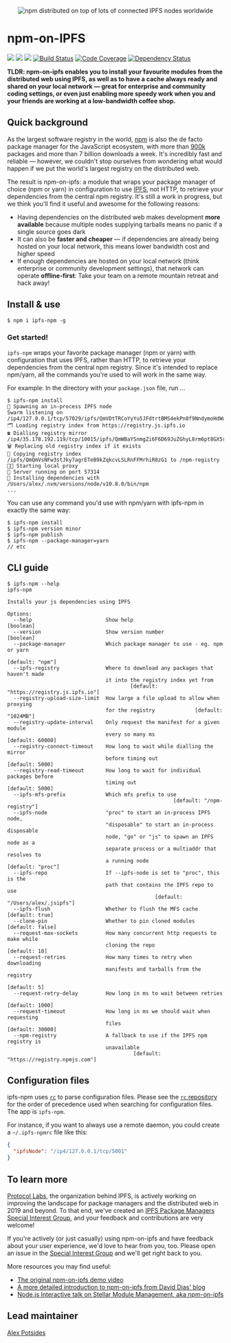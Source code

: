 <p align="center">
  <img src="https://github.com/ipfs-shipyard/npm-on-ipfs/raw/master/img/npm-on-ipfs.jpg" alt="npm distributed on top of lots of connected IPFS nodes worldwide" />
</p>

# npm-on-IPFS

[![](https://img.shields.io/badge/made%20by-Protocol%20Labs-blue.svg?style=flat-square)](https://protocol.ai)
[![](https://img.shields.io/badge/project-IPFS-blue.svg?style=flat-square)](http://ipfs.io/)
[![](https://img.shields.io/badge/freenode-%23ipfs-blue.svg?style=flat-square)](http://webchat.freenode.net/?channels=%23ipfs)
[![Build Status](https://flat.badgen.net/travis/ipfs-shipyard/npm-on-ipfs)](https://travis-ci.com/ipfs-shipyard/npm-on-ipfs)
[![Code Coverage](https://codecov.io/gh/ipfs-shipyard/npm-on-ipfs/branch/master/graph/badge.svg)](https://codecov.io/gh/ipfs-shipyard/npm-on-ipfs)
[![Dependency Status](https://david-dm.org/ipfs-shipyard/npm-on-ipfs.svg?style=flat-square)](https://david-dm.org/ipfs-shipyard/npm-on-ipfs)

**TLDR: npm-on-ipfs enables you to install your favourite modules from the distributed web using IPFS, as well as to have a cache always ready and shared on your local network — great for enterprise and community coding settings, or even just enabling more speedy work when you and your friends are working at a low-bandwidth coffee shop.**

## Quick background

As the largest software registry in the world, [npm](https://www.npmjs.com) is also the de facto package manager for the JavaScript ecosystem, with more than [900k](https://replicate.npmjs.com/_all_docs) packages and more than 7 billion downloads a week. It's incredibly fast and reliable — however, we couldn't stop ourselves from wondering what would happen if we put the world's largest registry on the distributed web.

The result is npm-on-ipfs: a module that wraps your package manager of choice (npm or yarn) in configuration to use [IPFS](https://ipfs.io/), not HTTP, to retrieve your dependencies from the central npm registry. It's still a work in progress, but we think you'll find it useful and awesome for the following reasons:

 - Having dependencies on the distributed web makes development **more available** because multiple nodes supplying tarballs means no panic if a single source goes dark
 - It can also be **faster and cheaper** — if dependencies are already being hosted on your local network, this means lower bandwidth cost and higher speed 
 - If enough dependencies are hosted on your local network (think enterprise or community development settings), that network can operate **offline-first**: Take your team on a remote mountain retreat and hack away!

## Install & use

```console
$ npm i ipfs-npm -g
```

### Get started!

`ipfs-npm` wraps your favorite package manager (npm or yarn) with configuration that uses IPFS, rather than HTTP, to retrieve your dependencies from the central npm registry. Since it's intended to replace npm/yarn, all the commands you're used to will work in the same way.

For example: In the directory with your `package.json` file, run ...

```console
$ ipfs-npm install
👿 Spawning an in-process IPFS node
Swarm listening on /ip4/127.0.0.1/tcp/57029/ipfs/QmVDtTRCoYyYu5JFdtrtBMS4ekPn8f9NndymoHdWuuJ7N2
🗂️ Loading registry index from https://registry.js.ipfs.io
☎️ Dialling registry mirror /ip4/35.178.192.119/tcp/10015/ipfs/QmWBaYSnmgZi6F6D69JuZGhyL8rm6pt8GX5r7Atc6Gd7vR,/dns4/registry.js.ipfs.io/tcp/10015/ipfs/QmWBaYSnmgZi6F6D69JuZGhyL8rm6pt8GX5r7Atc6Gd7vR
🗑️ Replacing old registry index if it exists
📠 Copying registry index /ipfs/QmQmVsNFw3stJky7agrETeB9kZqkcvLSLRnFFMrhiR8zG1 to /npm-registry
👩‍🚀 Starting local proxy
🚀 Server running on port 57314
🎁 Installing dependencies with /Users/alex/.nvm/versions/node/v10.8.0/bin/npm
...
```

You can use any command you'd use with npm/yarn with ipfs-npm in exactly the same way:

```console
$ ipfs-npm install
$ ipfs-npm version minor
$ ipfs-npm publish
$ ipfs-npm --package-manager=yarn
// etc
```

## CLI guide

```console
$ ipfs-npm --help
ipfs-npm

Installs your js dependencies using IPFS

Options:
  --help                        Show help                              [boolean]
  --version                     Show version number                    [boolean]
  --package-manager             Which package manager to use - eg. npm or yarn
                                                                [default: "npm"]
  --ipfs-registry               Where to download any packages that haven't made
                                it into the registry index yet from
                                        [default: "https://registry.js.ipfs.io"]
  --registry-upload-size-limit  How large a file upload to allow when proxying
                                for the registry             [default: "1024MB"]
  --registry-update-interval    Only request the manifest for a given module
                                every so many ms                [default: 60000]
  --registry-connect-timeout    How long to wait while dialling the mirror
                                before timing out                [default: 5000]
  --registry-read-timeout       How long to wait for individual packages before
                                timing out                       [default: 5000]
  --ipfs-mfs-prefix             Which mfs prefix to use
                                                      [default: "/npm-registry"]
  --ipfs-node                   "proc" to start an in-process IPFS node,
                                "disposable" to start an in-process disposable
                                node, "go" or "js" to spawn an IPFS node as a
                                separate process or a multiaddr that resolves to
                                a running node                 [default: "proc"]
  --ipfs-repo                   If --ipfs-node is set to "proc", this is the
                                path that contains the IPFS repo to use
                                                [default: "/Users/alex/.jsipfs"]
  --ipfs-flush                  Whether to flush the MFS cache   [default: true]
  --clone-pin                   Whether to pin cloned modules   [default: false]
  --request-max-sockets         How many concurrent http requests to make while
                                cloning the repo                   [default: 10]
  --request-retries             How many times to retry when downloading
                                manifests and tarballs from the registry
                                                                    [default: 5]
  --request-retry-delay         How long in ms to wait between retries
                                                                 [default: 1000]
  --request-timeout             How long in ms we should wait when requesting
                                files                           [default: 30000]
  --npm-registry                A fallback to use if the IPFS npm registry is
                                unavailable
                                         [default: "https://registry.npmjs.com"]
```

## Configuration files

ipfs-npm uses [`rc`](https://github.com/dominictarr/rc) to parse configuration files. Please see the [`rc` repository](https://github.com/dominictarr/rc#standards) for the order of precedence used when searching for configuration files. The app is `ipfs-npm`.

For instance, if you want to always use a remote daemon, you could create a `~/.ipfs-npmrc` file like this:

```json
{
  "ipfsNode": "/ip4/127.0.0.1/tcp/5001"
}
```

## To learn more

[Protocol Labs](https://protocol.ai), the organization behind IPFS, is actively working on improving the landscape for package managers and the distributed web in 2019 and beyond. To that end, we've created an [IPFS Package Managers Special Interest Group](https://github.com/ipfs/package-managers), and your feedback and contributions are very welcome!

If you're actively (or just casually) using npm-on-ipfs and have feedback about your user experience, we'd love to hear from you, too. Please open an issue in the [Special Interest Group](https://github.com/ipfs/package-managers) and we'll get right back to you.

More resources you may find useful:
- [The original npm-on-ipfs demo video](https://vimeo.com/147968322)
- [A more detailed introduction to npm-on-ipfs from David Dias' blog](http://daviddias.me/blog/stellar-module-management/)
- [Node.js Interactive talk on Stellar Module Management, aka npm-on-ipfs](https://www.youtube.com/watch?v=-S-Tc7Gl8FM)

## Lead maintainer

[Alex Potsides](https://github.com/achingbrain)
